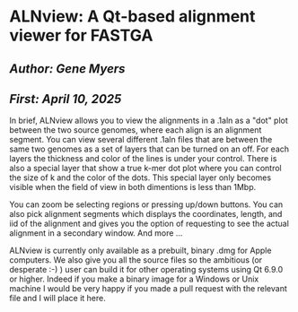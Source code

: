 
# ALNview: A Qt-based alignment viewer for FASTGA

## _Author:  Gene Myers_
## _First:   April 10, 2025_

In brief, ALNview allows you to view the alignments in a .1aln as a "dot" plot between the two source
genomes, where each align is an alignment segment.  You can view several different .1aln files that
are between the same two genomes as a set of layers that can be turned on an off.  For each layers
the thickness and color of the lines is under your control.  There is also a special layer that show
a true k-mer dot plot where you can control the size of k and the color of the dots.  This special
layer only becomes visible when the field of view in both dimentions is less than 1Mbp.

You can zoom be selecting regions or pressing up/down buttons. You can also pick alignment segments
which displays the coordinates, length, and iid of the alignment and gives you the option of requesting
to see the actual alignment in a secondary window.  And more ...

ALNview is currently only available as a prebuilt, binary .dmg for Apple computers.  We also give
you all the source files so the ambitious (or desperate :-) ) user can build it for other operating
systems using Qt 6.9.0 or higher.  Indeed if you make a binary image for a Windows or Unix machine
I would be very happy if you made a pull request with the relevant file and I will place it here.
